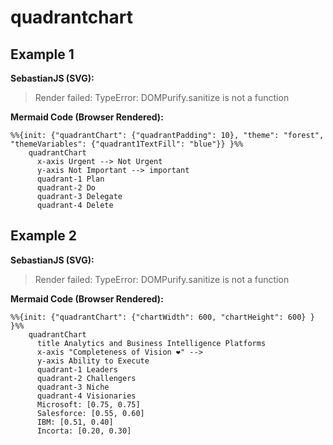 # quadrantchart

## Example 1

**SebastianJS (SVG):**

> Render failed: TypeError: DOMPurify.sanitize is not a function

**Mermaid Code (Browser Rendered):**

```mermaid
%%{init: {"quadrantChart": {"quadrantPadding": 10}, "theme": "forest", "themeVariables": {"quadrant1TextFill": "blue"}} }%%
    quadrantChart
      x-axis Urgent --> Not Urgent
      y-axis Not Important --> important
      quadrant-1 Plan
      quadrant-2 Do
      quadrant-3 Delegate
      quadrant-4 Delete
```

## Example 2

**SebastianJS (SVG):**

> Render failed: TypeError: DOMPurify.sanitize is not a function

**Mermaid Code (Browser Rendered):**

```mermaid
%%{init: {"quadrantChart": {"chartWidth": 600, "chartHeight": 600} } }%%
    quadrantChart
      title Analytics and Business Intelligence Platforms
      x-axis "Completeness of Vision ❤" -->
      y-axis Ability to Execute
      quadrant-1 Leaders
      quadrant-2 Challengers
      quadrant-3 Niche
      quadrant-4 Visionaries
      Microsoft: [0.75, 0.75]
      Salesforce: [0.55, 0.60]
      IBM: [0.51, 0.40]
      Incorta: [0.20, 0.30]
```

